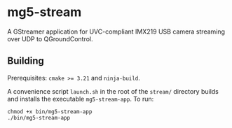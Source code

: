 # mg5-stream

A GStreamer application for UVC-compliant IMX219 USB camera streaming over UDP to QGroundControl.

## Building
Prerequisites: `cmake >= 3.21` and `ninja-build`.

A convenience script `launch.sh` in the root of the `stream/` directory builds and installs the executable `mg5-stream-app`. To run:

```
chmod +x bin/mg5-stream-app
./bin/mg5-stream-app
```
